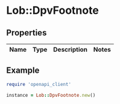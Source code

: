 # Lob::DpvFootnote

## Properties

| Name | Type | Description | Notes |
| ---- | ---- | ----------- | ----- |

## Example

```ruby
require 'openapi_client'

instance = Lob::DpvFootnote.new()
```

